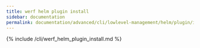 ```yaml
---
title: werf helm plugin install
sidebar: documentation
permalink: documentation/advanced/cli/lowlevel-management/helm/plugin/install.html
---
```


{% include /cli/werf_helm_plugin_install.md %}
